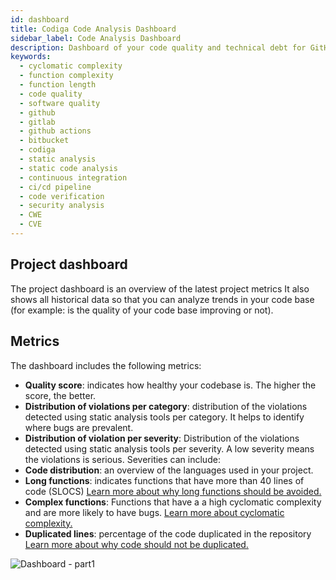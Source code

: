 ```yaml
---
id: dashboard
title: Codiga Code Analysis Dashboard
sidebar_label: Code Analysis Dashboard
description: Dashboard of your code quality and technical debt for GitHub, GitLab and Bitbucket. Support for 12+ languages, start for free today.
keywords:
  - cyclomatic complexity
  - function complexity
  - function length
  - code quality
  - software quality
  - github
  - gitlab
  - github actions
  - bitbucket
  - codiga
  - static analysis
  - static code analysis
  - continuous integration
  - ci/cd pipeline
  - code verification
  - security analysis
  - CWE
  - CVE
---
```


## Project dashboard

The project dashboard is an overview of the latest project metrics It also shows all historical data so that you can analyze trends in your code base (for example: is the quality of your code base improving or not).

## Metrics

The dashboard includes the following metrics:

- **Quality score**: indicates how healthy your codebase is. The higher the score, the better.
- **Distribution of violations per category**: distribution of the violations detected using static analysis tools per category. It helps to identify where bugs are prevalent.
- **Distribution of violation per severity**: Distribution of the violations detected using static analysis tools per severity. A low severity means the violations is serious. Severities can include:
- **Code distribution**: an overview of the languages used in your project.
- **Long functions**: indicates functions that have more than 40 lines of code (SLOCS) [Learn more about why long functions should be avoided.](https://dzone.com/articles/rule-30-%E2%80%93-when-method-class-or)
- **Complex functions**: Functions that have a a high cyclomatic complexity and are more likely to have bugs. [Learn more about cyclomatic complexity.](https://en.wikipedia.org/wiki/Cyclomatic_complexity)
- **Duplicated lines**: percentage of the code duplicated in the repository [Learn more about why code should not be duplicated.](https://en.wikipedia.org/wiki/Duplicate_code)

![Dashboard - part1](/img/dashboard-01.png)
